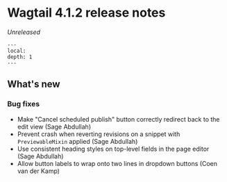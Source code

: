 # Wagtail 4.1.2 release notes

_Unreleased_

```{contents}
---
local:
depth: 1
---
```

## What's new

### Bug fixes

 * Make "Cancel scheduled publish" button correctly redirect back to the edit view (Sage Abdullah)
 * Prevent crash when reverting revisions on a snippet with `PreviewableMixin` applied (Sage Abdullah)
 * Use consistent heading styles on top-level fields in the page editor (Sage Abdullah)
 * Allow button labels to wrap onto two lines in dropdown buttons (Coen van der Kamp)
